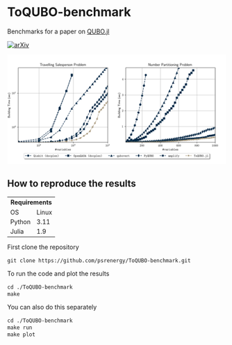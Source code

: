 # ToQUBO-benchmark

Benchmarks for a paper on [QUBO.jl](https://github.com/psrenergy/QUBO.jl)

[![arXiv](https://img.shields.io/badge/arXiv-1234.56789-b31b1b.svg)]()


<div align="center">
    <img src="./data/results.png" alt="Benchmark Results" width="700px">
</div>

## How to reproduce the results

<table>
  <tr>
    <th colspan="2">Requirements</th>
  </tr>
  <tr>
    <td>OS</td>
    <td>Linux</td>
  </tr>
  <tr>
    <td>Python</td>
    <td>3.11</td>
  </tr>
  <tr>
    <td>Julia</td>
    <td>1.9</td>
  </tr>
</table>


First clone the repository

```shell
git clone https://github.com/psrenergy/ToQUBO-benchmark.git
```

To run the code and plot the results
```
cd ./ToQUBO-benchmark
make
```

You can also do this separately
```
cd ./ToQUBO-benchmark
make run
make plot
```
